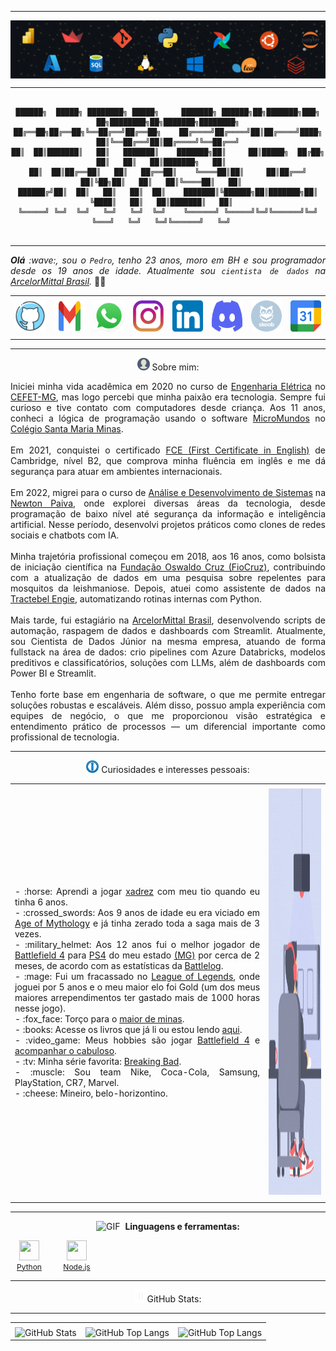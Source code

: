 -----

<div>
<img align="center" alt="Header" src="https://github.com/PedroAugusto2101/PedroAugusto2101/blob/main/img/banner.png"/>
</div>

-----

<div align="center">
  
```text

██████╗  █████╗ ████████╗ █████╗     ███████╗ ██████╗██╗███████╗███╗   ██╗████████╗██╗███████╗████████╗
██╔══██╗██╔══██╗╚══██╔══╝██╔══██╗    ██╔════╝██╔════╝██║██╔════╝████╗  ██║╚══██╔══╝██║██╔════╝╚══██╔══╝
██║  ██║███████║   ██║   ███████║    ███████╗██║     ██║█████╗  ██╔██╗ ██║   ██║   ██║███████╗   ██║   
██║  ██║██╔══██║   ██║   ██╔══██║    ╚════██║██║     ██║██╔══╝  ██║╚██╗██║   ██║   ██║╚════██║   ██║   
██████╔╝██║  ██║   ██║   ██║  ██║    ███████║╚██████╗██║███████╗██║ ╚████║   ██║   ██║███████║   ██║   
╚═════╝ ╚═╝  ╚═╝   ╚═╝   ╚═╝  ╚═╝    ╚══════╝ ╚═════╝╚═╝╚══════╝╚═╝  ╚═══╝   ╚═╝   ╚═╝╚══════╝   ╚═╝   
                                                                                                       
```                                        
</div>

-----

</div>

<div align="justify">
<i><b>Olá</b> :wave:, sou o <code>Pedro</code>, tenho 23 anos, moro em BH e sou programador desde os 19 anos de idade. Atualmente sou <code>cientista de dados</code> na <a href="https://brasil.arcelormittal.com/" target="_blank">ArcelorMittal Brasil</a>.</i> &#128104;&#8205;&#128187;<br />
</div>

<div align="center">
<table>
<tr>
 <td align="center" colspan="11"></td>
</tr> 
<tr>
<td><a href="https://github.com/PedroAugusto2101" target="_blank"><img src="https://github.com/PedroAugusto2101/PedroAugusto2101/blob/main/img/github4.png" width="50px" height="50px"/></a>
</td>
<td><a href="mailto:pedrotiagobh@gmail.com" target="_blank"><img src="https://github.com/PedroAugusto2101/PedroAugusto2101/blob/main/img/gmail2.png" width="50px" height="50px"/></a>
</td>
<td><a href="https://wa.me/5531999932101" target="_blank"><img src="https://github.com/PedroAugusto2101/PedroAugusto2101/blob/main/img/wpp2.png" width="50px" height="50px"/></a>
</td>
<td><a href="https://www.instagram.com/pedrao.py/" target="_blank"><img src="https://github.com/PedroAugusto2101/PedroAugusto2101/blob/main/img/insta2.png" width="50px" height="50px"/></a>
</td>
<td><a href="https://www.linkedin.com/in/pedro-augusto210102/" target="_blank"><img src="https://github.com/PedroAugusto2101/PedroAugusto2101/blob/main/img/linkedin2.png" width="50px" height="50px"/></a>
</td>
<td><a href="https://discordapp.com/users/446712354265366538" target="_blank"><img src="https://github.com/PedroAugusto2101/PedroAugusto2101/blob/main/img/discord2.png" width="50px" height="50px"/></a>
</td>
<td><a href="https://www.skoob.com.br/usuario/8333176" target="_blank"><img src="https://github.com/PedroAugusto2101/PedroAugusto2101/blob/main/img/skoob2.png" width="50px" height="50px"/></a>
</td>
<td><a href="https://calendly.com/pedrotiagobh" target="_blank"><img src="https://github.com/PedroAugusto2101/PedroAugusto2101/blob/main/img/calendar2.png" width="50px" height="50px"/></a>
</td>
</tr>
<tr>
 <td align="center" colspan="11"></td>
</tr> 
</table>

-----

<img height="20" alt="GIF" src="https://github.com/PedroAugusto2101/PedroAugusto2101/blob/main/img/profile.gif"/> Sobre mim:

<div align="justify">
Iniciei minha vida acadêmica em 2020 no curso de <a href="https://www.eng-eletrica.bh.cefetmg.br/" target="_blank">Engenharia Elétrica</a> no <a href="https://www.cefetmg.br/" target="_blank">CEFET-MG</a>, mas logo percebi que minha paixão era tecnologia. Sempre fui curioso e tive contato com computadores desde criança. Aos 11 anos, conheci a lógica de programação usando o software <a href="http://www.microworlds.com/por/" target="_blank">MicroMundos</a> no <a href="https://santamaria.pucminas.br/" target="_blank">Colégio Santa Maria Minas</a>.
<br>
<br>
Em 2021, conquistei o certificado <a href="https://www.cambridgeenglish.org/exams-and-tests/first/" target="_blank">FCE (First Certificate in English)</a> de Cambridge, nível B2, que comprova minha fluência em inglês e me dá segurança para atuar em ambientes internacionais.
<br>
<br>
Em 2022, migrei para o curso de <a href="https://newtonpaiva.br/cursos/graduacao/analise-e-desenvolvimento-de-sistemas/" target="_blank">Análise e Desenvolvimento de Sistemas</a> na <a href="https://newtonpaiva.br/" target="_blank">Newton Paiva</a>, onde explorei diversas áreas da tecnologia, desde programação de baixo nível até segurança da informação e inteligência artificial. Nesse período, desenvolvi projetos práticos como clones de redes sociais e chatbots com IA.
<br>
<br>
Minha trajetória profissional começou em 2018, aos 16 anos, como bolsista de iniciação científica na <a href="https://fiocruz.br/" target="_blank">Fundação Oswaldo Cruz (FioCruz)</a>, contribuindo com a atualização de dados em uma pesquisa sobre repelentes para mosquitos da leishmaniose. Depois, atuei como assistente de dados na <a href="https://tractebel-engie.com.br/pt" target="_blank">Tractebel Engie</a>, automatizando rotinas internas com Python.
<br>
<br>
Mais tarde, fui estagiário na <a href="https://brasil.arcelormittal.com/" target="_blank">ArcelorMittal Brasil</a>, desenvolvendo scripts de automação, raspagem de dados e dashboards com Streamlit. Atualmente, sou Cientista de Dados Júnior na mesma empresa, atuando de forma fullstack na área de dados: crio pipelines com Azure Databricks, modelos preditivos e classificatórios, soluções com LLMs, além de dashboards com Power BI e Streamlit.
<br>
<br>
Tenho forte base em engenharia de software, o que me permite entregar soluções robustas e escaláveis. Além disso, possuo ampla experiência com equipes de negócio, o que me proporcionou visão estratégica e entendimento prático de processos — um diferencial importante como profissional de tecnologia.
</div>

-----

<div>

<img height="20" alt="GIF" src="https://github.com/PedroAugusto2101/PedroAugusto2101/blob/main/img/4700_info.gif"/> Curiosidades e interesses pessoais:

<table>
<tr>
 <td align="center" colspan="2"></td>
</tr> 
<tr>
<td>
<div align="justify">
<p>
- :horse: Aprendi a jogar <a href="https://www.chess.com/pt" target="_blank">xadrez</a> com meu tio quando eu tinha 6 anos.<br />
- :crossed_swords: Aos 9 anos de idade eu era viciado em <a href="https://store.steampowered.com/app/266840/Age_of_Mythology_Extended_Edition/" target="_blank">Age of Mythology</a> e já tinha zerado toda a saga mais de 3 vezes.<br />
- :military_helmet: Aos 12 anos fui o melhor jogador de <a href="https://www.ea.com/games/battlefield/battlefield-4" target="_blank">Battlefield 4</a> para <a href="https://www.playstation.com/pt-br/ps4/" target="_blank">PS4</a> do meu estado <a href="https://www.google.com/search?q=minas+gerais+brazil&oq=minas+gerais&gs_lcrp=EgZjaHJvbWUqEAgAEAAYkQIY4wIYgAQYigUyEAgAEAAYkQIY4wIYgAQYigUyDQgBEC4YkQIYgAQYigUyBggCEEUYOTIHCAMQABiABDIHCAQQABiABDIHCAUQABiABDIHCAYQABiABDIHCAcQABiABDIHCAgQABiABDIHCAkQABiABNIBCTIxMTNqMGoxNagCDLACAfEFUJd-ayVRSNI&sourceid=chrome&ie=UTF-8" target="_blank">(MG)</a> por cerca de 2 meses, de acordo com as estatísticas da <a href="https://battlelog.battlefield.com/bf4/" target="_blank">Battlelog</a>.<br />
- :mage: Fui um fracassado no <a href="https://www.leagueoflegends.com/pt-br/" target="_blank">League of Legends</a>, onde joguei por 5 anos e o meu maior elo foi Gold (um dos meus maiores arrependimentos ter gastado mais de 1000 horas nesse jogo).<br />
- :fox_face: Torço para o <a href="https://www.cruzeiro.com.br/" target="_blank">maior de minas</a>.<br />
- :books: Acesse os livros que já li ou estou lendo <a href="https://www.skoob.com.br/usuario/8333176" target="_blank">aqui</a>.<br />
- :video_game: Meus hobbies são jogar <a href="https://www.ea.com/games/battlefield/battlefield-4" target="_blank">Battlefield 4</a> e <a href="https://www.google.com/search?q=calend%C3%A1rio+cruzeiro&oq=calend%C3%A1rio+cruzeiro&gs_lcrp=EgZjaHJvbWUyBggAEEUYOTIKCAEQABgTGBYYHjIKCAIQABgTGBYYHjIKCAMQABgTGBYYHjIKCAQQABgTGBYYHjIKCAUQABgTGBYYHjIKCAYQABgTGBYYHjIKCAcQABgTGBYYHjIKCAgQABgTGBYYHjIMCAkQABgKGBMYFhge0gEIMjcxM2owajmoAgCwAgE&sourceid=chrome&ie=UTF-8" target="_blank"> acompanhar o cabuloso</a>.<br />
- :tv: Minha série favorita: <a href="https://www.imdb.com/pt/title/tt0903747/" target="_blank">Breaking Bad</a>.<br />
- :muscle: Sou team Nike, Coca-Cola, Samsung, PlayStation, CR7, Marvel.<br />
- :cheese: Mineiro, belo-horizontino. <br />
</p>
</div>
</td>
<td>
<div>
<img alt="GIF" src="https://github.com/PedroAugusto2101/PedroAugusto2101/blob/main/img/developer.gif" width="340px" height="650px"/>
</div>
</td>
</tr>
<tr>
 <td align="center" colspan="2"></td>
</tr> 
</table>

</div>

-----

<div>
  <p>
    <img height="20" alt="GIF" src="https://joaopauloaramuni.github.io/image/skills.gif?raw=true"/>
    &nbsp;<strong>Linguagens e ferramentas:</strong>
  </p>

  <div style="display: flex; gap: 16px;">
    <div style="display: flex; flex-direction: column; align-items: center; width: 60px;">
      <a href="https://www.python.org/" target="_blank">
        <img width="32" height="32" src="https://joaopauloaramuni.github.io/image/python.png?raw=true"/>
        <div style="font-size: 12px;">Python</div>
      </a>
    </div>
    <div style="display: flex; flex-direction: column; align-items: center; width: 60px;">
      <a href="https://nodejs.org/en/" target="_blank">
        <img width="32" height="32" src="https://joaopauloaramuni.github.io/image/nodejs.png?raw=true"/>
        <div style="font-size: 12px;">Node.js</div>
      </a>
    </div>
  </div>
</div>


-----

<div>

<img height="20" alt="GIF" src="https://github.com/PedroAugusto2101/PedroAugusto2101/blob/main/img/graphic.gif"/>GitHub Stats:

<div align="center">
<table>
<tr>
 <td align="center" colspan="3"></td>
</tr> 
<tr>
<td>
<img alt="GitHub Stats" src="https://github-readme-stats.vercel.app/api?username=PedroAugusto2101&show=reviews,discussions_started,discussions_answered,prs_merged,prs_merged_percentage&rank_icon=percentile&theme=dark&locale=pt-br&card_width=480"/>
</td>
<td>
<img alt="GitHub Top Langs" src="https://github-readme-stats.vercel.app/api/top-langs/?username=PedroAugusto2101&theme=dark&locale=pt-br&langs_count=7"/>
</td>
<td>
<img alt="GitHub Top Langs" src="https://github-readme-stats.vercel.app/api/top-langs/?username=PedroAugusto2101&layout=pie&theme=dark&locale=pt-br"/>
</td>
</tr>
</details>
</div>

-----

                                                                                                                                                              

